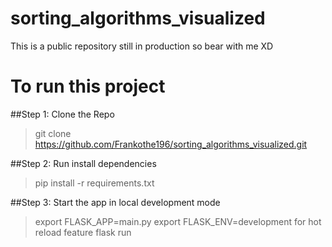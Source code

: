# sorting_algorithms_visualized

This is a public repository still in production so bear with me XD

# To run this project
##Step 1: Clone the Repo
>git clone https://github.com/Frankothe196/sorting_algorithms_visualized.git

##Step 2: Run install dependencies
>pip install -r requirements.txt

##Step 3: Start the app in local development mode
>export FLASK_APP=main.py
>export FLASK_ENV=development for hot reload feature 
>flask run
